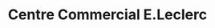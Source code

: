 ---
title: "Centre Commercial E.Leclerc"
url: /saint-pierre-doleron/centre-commercial-e-leclerc/
shop: supermarché
---